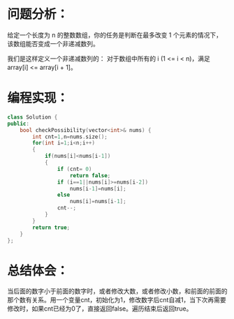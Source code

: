 # 问题分析：
给定一个长度为 n 的整数数组，你的任务是判断在最多改变 1 个元素的情况下，该数组能否变成一个非递减数列。

我们是这样定义一个非递减数列的： 对于数组中所有的 i (1 <= i < n)，满足 array[i] <= array[i + 1]。
# 编程实现：
```C++
class Solution {
public:
    bool checkPossibility(vector<int>& nums) {
        int cnt=1,n=nums.size();
        for(int i=1;i<n;i++)
        {
            if(nums[i]<nums[i-1]) 
            {
                if (cnt= 0) 
                    return false;
                if (i==1||nums[i]>=nums[i-2])
                    nums[i-1]=nums[i];
                else 
                    nums[i]=nums[i-1];
                cnt--;
            } 
        }
        return true;
    }
};
```
# 总结体会：
当后面的数字小于前面的数字时，或者修改大数，或者修改小数，和前面的前面的那个数有关系。用一个变量cnt，初始化为1，修改数字后cnt自减1，当下次再需要修改时，如果cnt已经为0了，直接返回false。遍历结束后返回true。